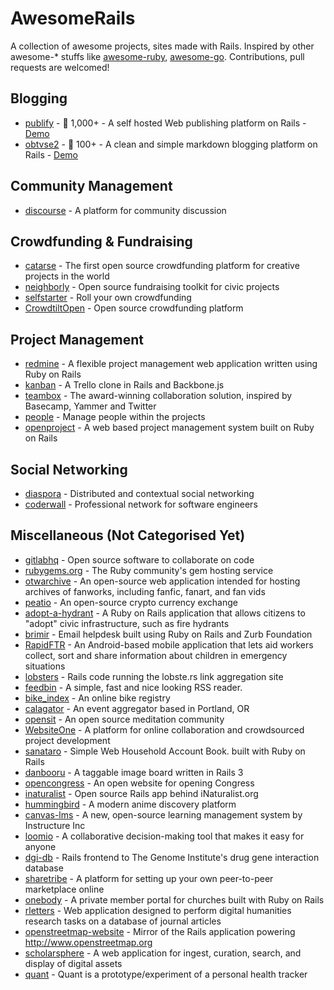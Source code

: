 # AwesomeRails

A collection of awesome projects, sites made with Rails. Inspired by other awesome-* stuffs like [awesome-ruby](https://github.com/Sdogruyol/awesome-ruby), [awesome-go](https://github.com/avelino/awesome-go).
Contributions, pull requests are welcomed!

## Blogging

* [publify](https://github.com/publify/publify) - :stars: 1,000+ - A self hosted Web publishing platform on Rails - [Demo](http://demo.publify.co/)
* [obtvse2](https://github.com/natew/obtvse2) - :stars: 100+ - A clean and simple markdown blogging platform on Rails - [Demo](http://obtvse2.herokuapp.com/)

## Community Management

* [discourse](https://github.com/discourse/discourse) - A platform for community discussion

## Crowdfunding & Fundraising

* [catarse](https://github.com/catarse/catarse) - The first open source crowdfunding platform for creative projects in the world
* [neighborly](https://github.com/neighborly/neighborly) - Open source fundraising toolkit for civic projects
* [selfstarter](https://github.com/lockitron/selfstarter) - Roll your own crowdfunding
* [CrowdtiltOpen](https://github.com/Crowdtilt/CrowdtiltOpen) - Open source crowdfunding platform

## Project Management

* [redmine](https://github.com/edavis10/redmine) - A flexible project management web application written using Ruby on Rails
* [kanban](https://github.com/somlor/kanban) - A Trello clone in Rails and Backbone.js
* [teambox](https://github.com/teambox/teambox) - The award-winning collaboration solution, inspired by Basecamp, Yammer and Twitter
* [people](https://github.com/netguru/people) - Manage people within the projects
* [openproject](https://github.com/opf/openproject) - A web based project management system built on Ruby on Rails

## Social Networking

* [diaspora](https://github.com/diaspora/diaspora) - Distributed and contextual social networking
* [coderwall](https://github.com/assemblymade/coderwall) - Professional network for software engineers

## Miscellaneous (Not Categorised Yet)

* [gitlabhq](https://github.com/gitlabhq/gitlabhq) - Open source software to collaborate on code
* [rubygems.org](https://github.com/rubygems/rubygems.org) - The Ruby community's gem hosting service
* [otwarchive](https://github.com/otwcode/otwarchive) - An open-source web application intended for hosting archives of fanworks, including fanfic, fanart, and fan vids
* [peatio](https://github.com/peatio/peatio) - An open-source crypto currency exchange
* [adopt-a-hydrant](https://github.com/codeforamerica/adopt-a-hydrant) - A Ruby on Rails application that allows citizens to "adopt" civic infrastructure, such as fire hydrants
* [brimir](https://github.com/ivaldi/brimir) - Email helpdesk built using Ruby on Rails and Zurb Foundation
* [RapidFTR](https://github.com/rapidftr/RapidFTR) - An Android-based mobile application that lets aid workers collect, sort and share information about children in emergency situations
* [lobsters](https://github.com/jcs/lobsters) - Rails code running the lobste.rs link aggregation site
* [feedbin](https://github.com/feedbin/feedbin) - A simple, fast and nice looking RSS reader.
* [bike_index](https://github.com/bikeindex/bike_index) - An online bike registry
* [calagator](https://github.com/calagator/calagator) - An event aggregator based in Portland, OR
* [opensit](https://github.com/danbartlett/opensit) - An open source meditation community
* [WebsiteOne](https://github.com/AgileVentures/WebsiteOne) - A platform for online collaboration and crowdsourced project development
* [sanataro](https://github.com/kaznum/sanataro) - Simple Web Household Account Book. built with Ruby on Rails
* [danbooru](https://github.com/r888888888/danbooru) - A taggable image board written in Rails 3
* [opencongress](https://github.com/sunlightlabs/opencongress) - An open website for opening Congress
* [inaturalist](https://github.com/inaturalist/inaturalist) - Open source Rails app behind iNaturalist.org
* [hummingbird](https://github.com/hummingbird-me/hummingbird) - A modern anime discovery platform
* [canvas-lms](https://github.com/instructure/canvas-lms) - A new, open-source learning management system by Instructure Inc
* [loomio](https://github.com/loomio/loomio) - A collaborative decision-making tool that makes it easy for anyone
* [dgi-db](https://github.com/genome/dgi-db) - Rails frontend to The Genome Institute's drug gene interaction database
* [sharetribe](https://github.com/sharetribe/sharetribe) - A platform for setting up your own peer-to-peer marketplace online
* [onebody](https://github.com/churchio/onebody) - A private member portal for churches built with Ruby on Rails
* [rletters](https://github.com/rletters/rletters) - Web application designed to perform digital humanities research tasks on a database of journal articles
* [openstreetmap-website](https://github.com/openstreetmap/openstreetmap-website) - Mirror of the Rails application powering http://www.openstreetmap.org
* [scholarsphere](https://github.com/psu-stewardship/scholarsphere) - A web application for ingest, curation, search, and display of digital assets
* [quant](https://github.com/getquant/quant) - Quant is a prototype/experiment of a personal health tracker
